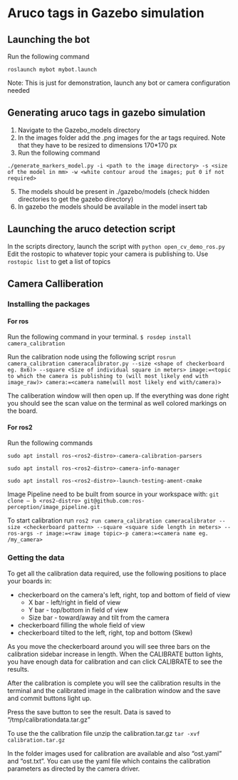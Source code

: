 # Aruco tags in Gazebo simulation

## Launching the bot 

Run the following command
```
roslaunch mybot mybot.launch
```
Note: This is just for demonstration, launch any bot or camera configuration needed
## Generating aruco tags in gazebo simulation 

1. Navigate to the Gazebo_models directory 
2. In the images folder add the .png images for the ar tags required. Note that they have to be resized to dimensions 170*170 px
3. Run the following command
```
./generate_markers_model.py -i <path to the image directory> -s <size of the model in mm> -w <white contour aroud the images; put 0 if not required>
```
5. The models should be present in ./gazebo/models (check hidden directories to get the gazebo directory)
6. In gazebo the models should be available in the model insert tab 

## Launching the aruco detection script

In the scripts directory, launch the script with `python open_cv_demo_ros.py`
Edit the rostopic to whatever topic your camera is publishing to. Use `rostopic list` to get a list of topics

## Camera Calliberation

### Installing the packages

#### For ros

Run the following command in your terminal.
`$ rosdep install camera_calibration`

Run the calibration node using the following script
`rosrun camera_calibration cameracalibrator.py --size <shape of checkerboard eg. 8x6)> --square <Size of individual square in meters> image:=<topic to which the camera is publishing to (will most likely end with image_raw)> camera:=<camera name(will most likely end with/camera)>`

The caliberation window will then open up. If the everything was done right you should see the scan value on the terminal as well colored markings on the board. 

#### For ros2

Run the following commands
```
sudo apt install ros-<ros2-distro>-camera-calibration-parsers

sudo apt install ros-<ros2-distro>-camera-info-manager

sudo apt install ros-<ros2-distro>-launch-testing-ament-cmake

```
Image Pipeline need to be built from source in your workspace with:
`git clone – b <ros2-distro> git@github.com:ros-perception/image_pipeline.git`

To start calibration run 
`ros2 run camera_calibration cameracalibrator --size <checkerboard pattern> --square <square side length in meters> --ros-args -r image:=<raw image topic>-p camera:=<camera name eg. /my_camera>`

### Getting the data

To get all the calibration data required, use the following positions to place your boards in:
- checkerboard on the camera's left, right, top and bottom of field of view
  - X bar - left/right in field of view
  - Y bar - top/bottom in field of view
  - Size bar - toward/away and tilt from the camera
- checkerboard filling the whole field of view
- checkerboard tilted to the left, right, top and bottom (Skew)

As you move the checkerboard around you will see three bars on the calibration sidebar increase in length. When the CALIBRATE button lights, you have enough data for calibration and can click CALIBRATE to see the results.

After the calibration is complete you will see the calibration results in the terminal and the calibrated image in the calibration window and the save and commit buttons light up. 

Press the save button to see the result. Data is saved to “/tmp/calibrationdata.tar.gz”

To use the the calibration file unzip the calibration.tar.gz `tar -xvf calibration.tar.gz`

In the folder images used for calibration are available and also “ost.yaml” and “ost.txt”. You can use the yaml file which contains the calibration parameters as directed by the camera driver.
